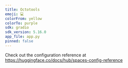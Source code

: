 ```yaml
---
title: Octotools
emoji: 💻
colorFrom: yellow
colorTo: purple
sdk: gradio
sdk_version: 5.16.0
app_file: app.py
pinned: false
---
```


Check out the configuration reference at https://huggingface.co/docs/hub/spaces-config-reference
